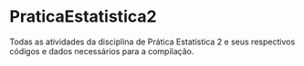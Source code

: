 # PraticaEstatistica2
Todas as atividades da disciplina de Prática Estatística 2 e seus respectivos códigos e dados necessários para a compilação.
